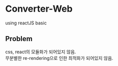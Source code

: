# Converter-Web
using reactJS basic

## Problem
css, react의 모듈화가 되어있지 않음.<br>
무분별한 re-rendering으로 인한 최적화가 되어있지 않음.
